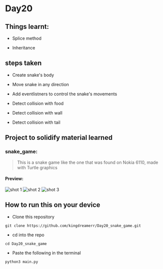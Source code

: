 # Day20

## Things learnt:
- Splice method

- Inheritance

## steps taken

- Create snake's body

- Move snake in any direction

- Add eventlistners to control the snake's movements

- Detect collision with food

- Detect collision with wall

- Detect collision with tail


## Project to solidify material learned 

### snake_game:
> This is a snake game like the one that was found on Nokia 6110,  made with Turtle graphics 

#### Preview:

![shot 1](./shot1.png)
![shot 2](./sjot2.png)
![shot 3](./shot4.png)


## How to run this on your device

- Clone this repository
```
git clone https://github.com/kingdreamerr/Day20_snake_game.git
```
- cd into the repo
```
cd Day20_snake_game
```

- Paste the following in the terminal 
```
python3 main.py
```
